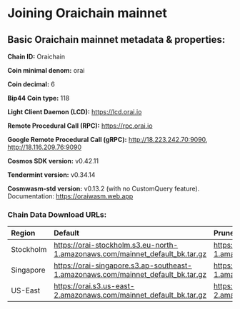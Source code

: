 # Joining Oraichain mainnet

## Basic Oraichain mainnet metadata & properties:

**Chain ID:** Oraichain

**Coin minimal denom:** orai

**Coin decimal:** 6

**Bip44 Coin type:** 118

**Light Client Daemon (LCD):** https://lcd.orai.io

**Remote Procedural Call (RPC):** https://rpc.orai.io

**Google Remote Procedural Call (gRPC):** http://18.223.242.70:9090, http://18.116.209.76:9090

**Cosmos SDK version:** v0.42.11

**Tendermint version:** v0.34.14

**Cosmwasm-std version:** v0.13.2 (with no CustomQuery feature). Documentation: https://oraiwasm.web.app

### Chain Data Download URLs:

| Region       | Default                                                                                | Pruned                                                            |
| :---         | :---                                                                                   | :----                                                         |
| Stockholm    | https://orai-stockholm.s3.eu-north-1.amazonaws.com/mainnet_default_bk.tar.gz                                                                                 | https://orai-stockholm.s3.eu-north-1.amazonaws.com/mainnet_pruned_bk.tar.gz                                                             |
| Singapore    | https://orai-singapore.s3.ap-southeast-1.amazonaws.com/mainnet_default_bk.tar.gz                                                                              | https://orai-singapore.s3.ap-southeast-1.amazonaws.com/mainnet_pruned_bk.tar.gz                                                              |
| US-East      | https://orai.s3.us-east-2.amazonaws.com/mainnet_default_bk.tar.gz                      | https://orai.s3.us-east-2.amazonaws.com/mainnet_pruned_bk.tar.gz  |
